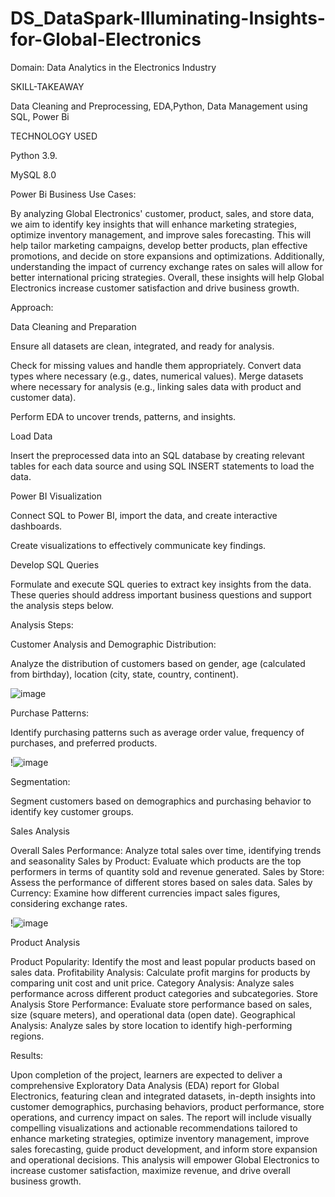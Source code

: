# DS_DataSpark-Illuminating-Insights-for-Global-Electronics

Domain: Data Analytics in the Electronics Industry

SKILL-TAKEAWAY

Data Cleaning and Preprocessing, EDA,Python, Data Management using SQL, Power Bi

TECHNOLOGY USED

Python 3.9.

MySQL 8.0

Power Bi
Business Use Cases:

By analyzing Global Electronics' customer, product, sales, and store data, we aim to identify key insights that will enhance marketing strategies, optimize inventory management, and improve sales forecasting. This will help tailor marketing campaigns, develop better products, plan effective promotions, and decide on store expansions and optimizations. Additionally, understanding the impact of currency exchange rates on sales will allow for better international pricing strategies. Overall, these insights will help Global Electronics increase customer satisfaction and drive business growth.

Approach:

Data Cleaning and Preparation

Ensure all datasets are clean, integrated, and ready for analysis.

Check for missing values and handle them appropriately. Convert data types where necessary (e.g., dates, numerical values). Merge datasets where necessary for analysis (e.g., linking sales data with product and customer data).

Perform EDA to uncover trends, patterns, and insights.




Load Data

Insert the preprocessed data into an SQL database by creating relevant tables for each data source and using SQL INSERT statements to load the data.

Power BI Visualization

Connect SQL to Power BI, import the data, and create interactive dashboards.

Create visualizations to effectively communicate key findings.

Develop SQL Queries

Formulate and execute SQL queries to extract key insights from the data. These queries should address important business questions and support the analysis steps below.

Analysis Steps:

Customer Analysis and Demographic Distribution:

Analyze the distribution of customers based on gender, age (calculated from birthday), location (city, state, country, continent).

![image](https://github.com/user-attachments/assets/6aa11f36-41fd-4fed-a218-034e30486627)




Purchase Patterns:

Identify purchasing patterns such as average order value, frequency of purchases, and preferred products.

!![image](https://github.com/user-attachments/assets/3cff4a0a-40c1-44fb-a9fd-591e24858cbc)


Segmentation:

Segment customers based on demographics and purchasing behavior to identify key customer groups.

Sales Analysis

Overall Sales Performance: Analyze total sales over time, identifying trends and seasonality Sales by Product: Evaluate which products are the top performers in terms of quantity sold and revenue generated. Sales by Store: Assess the performance of different stores based on sales data. Sales by Currency: Examine how different currencies impact sales figures, considering exchange rates.

!![image](https://github.com/user-attachments/assets/90001568-9272-48e9-a84d-095e6d83a99b)


Product Analysis

Product Popularity: Identify the most and least popular products based on sales data. Profitability Analysis: Calculate profit margins for products by comparing unit cost and unit price. Category Analysis: Analyze sales performance across different product categories and subcategories. Store Analysis Store Performance: Evaluate store performance based on sales, size (square meters), and operational data (open date). Geographical Analysis: Analyze sales by store location to identify high-performing regions.

Results:

Upon completion of the project, learners are expected to deliver a comprehensive Exploratory Data Analysis (EDA) report for Global Electronics, featuring clean and integrated datasets, in-depth insights into customer demographics, purchasing behaviors, product performance, store operations, and currency impact on sales. The report will include visually compelling visualizations and actionable recommendations tailored to enhance marketing strategies, optimize inventory management, improve sales forecasting, guide product development, and inform store expansion and operational decisions. This analysis will empower Global Electronics to increase customer satisfaction, maximize revenue, and drive overall business growth.




